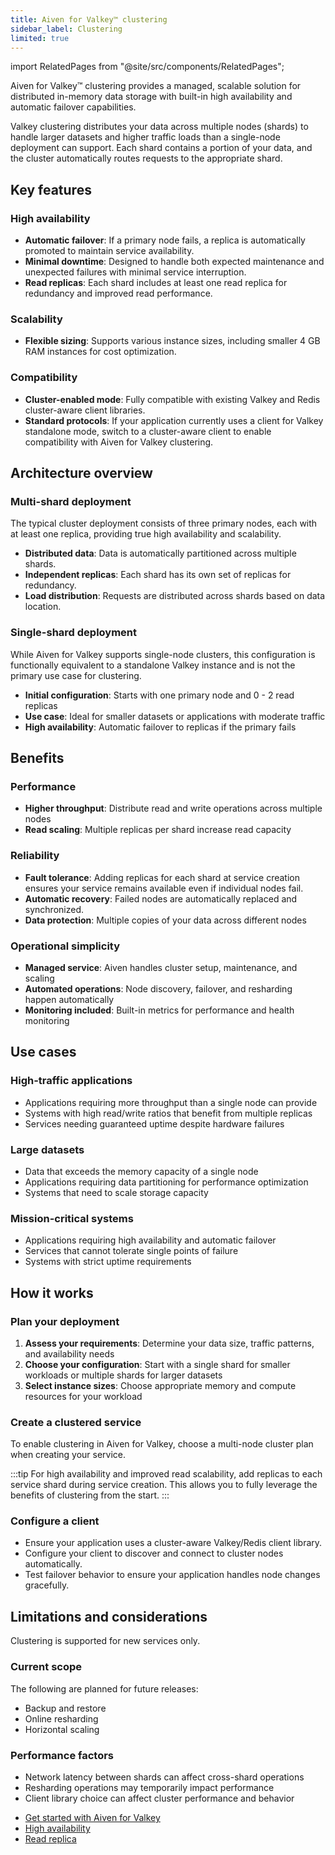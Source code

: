 ```yaml
---
title: Aiven for Valkey™ clustering
sidebar_label: Clustering
limited: true
---
```


import RelatedPages from "@site/src/components/RelatedPages";

Aiven for Valkey™ clustering provides a managed, scalable solution for distributed in-memory data storage with built-in high availability and automatic failover capabilities.

Valkey clustering distributes your data across multiple nodes (shards) to handle larger
datasets and higher traffic loads than a single-node deployment can support. Each shard
contains a portion of your data, and the cluster automatically routes requests to the
appropriate shard.

## Key features

### High availability

- **Automatic failover**: If a primary node fails, a replica is automatically promoted to
  maintain service availability.
- **Minimal downtime**: Designed to handle both expected maintenance and unexpected
  failures with minimal service interruption.
- **Read replicas**: Each shard includes at least one read replica for redundancy and
  improved read performance.

### Scalability

- **Flexible sizing**: Supports various instance sizes, including smaller 4 GB RAM
  instances for cost optimization.

### Compatibility

- **Cluster-enabled mode**: Fully compatible with existing Valkey and Redis cluster-aware
  client libraries.
- **Standard protocols**: If your application currently uses a client for Valkey standalone
  mode, switch to a cluster-aware client to enable compatibility with Aiven for Valkey
  clustering.

## Architecture overview

### Multi-shard deployment

The typical cluster deployment consists of three primary nodes, each with at least one
replica, providing true high availability and scalability.

- **Distributed data**: Data is automatically partitioned across multiple shards.
- **Independent replicas**: Each shard has its own set of replicas for redundancy.
- **Load distribution**: Requests are distributed across shards based on data location.

### Single-shard deployment

While Aiven for Valkey supports single-node clusters, this configuration is functionally
equivalent to a standalone Valkey instance and is not the primary use case for clustering.

- **Initial configuration**: Starts with one primary node and 0 - 2 read replicas
- **Use case**: Ideal for smaller datasets or applications with moderate traffic
- **High availability**: Automatic failover to replicas if the primary fails

## Benefits

### Performance

- **Higher throughput**: Distribute read and write operations across multiple nodes
- **Read scaling**: Multiple replicas per shard increase read capacity

### Reliability

- **Fault tolerance**: Adding replicas for each shard at service creation ensures your
  service remains available even if individual nodes fail.
- **Automatic recovery**: Failed nodes are automatically replaced and synchronized.
- **Data protection**: Multiple copies of your data across different nodes

### Operational simplicity

- **Managed service**: Aiven handles cluster setup, maintenance, and scaling
- **Automated operations**: Node discovery, failover, and resharding happen automatically
- **Monitoring included**: Built-in metrics for performance and health monitoring

## Use cases

### High-traffic applications

- Applications requiring more throughput than a single node can provide
- Systems with high read/write ratios that benefit from multiple replicas
- Services needing guaranteed uptime despite hardware failures

### Large datasets

- Data that exceeds the memory capacity of a single node
- Applications requiring data partitioning for performance optimization
- Systems that need to scale storage capacity

### Mission-critical systems

- Applications requiring high availability and automatic failover
- Services that cannot tolerate single points of failure
- Systems with strict uptime requirements

## How it works

### Plan your deployment

1. **Assess your requirements**: Determine your data size, traffic patterns, and
   availability needs
1. **Choose your configuration**: Start with a single shard for smaller workloads or
   multiple shards for larger datasets
1. **Select instance sizes**: Choose appropriate memory and compute resources for your
   workload

### Create a clustered service

To enable clustering in Aiven for Valkey, choose a multi-node cluster plan when creating
your service.

:::tip
For high availability and improved read scalability, add replicas to each service shard
during service creation. This allows you to fully leverage the benefits of clustering from
the start.
:::

### Configure a client

- Ensure your application uses a cluster-aware Valkey/Redis client library.
- Configure your client to discover and connect to cluster nodes automatically.
- Test failover behavior to ensure your application handles node changes gracefully.

## Limitations and considerations

Clustering is supported for new services only.

### Current scope

The following are planned for future releases:

- Backup and restore
- Online resharding
- Horizontal scaling

### Performance factors

- Network latency between shards can affect cross-shard operations
- Resharding operations may temporarily impact performance
- Client library choice can affect cluster performance and behavior

<RelatedPages/>

- [Get started with Aiven for Valkey](/docs/products/valkey/get-started)
- [High availability](/docs/products/valkey/concepts/high-availability)
- [Read replica](/docs/products/valkey/concepts/read-replica)
